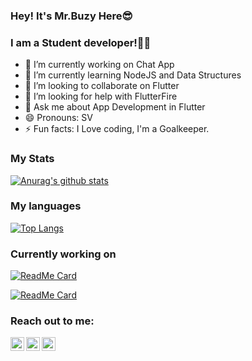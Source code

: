### Hey! It's Mr.Buzy Here😎

### I am a Student developer!👨‍🎓

- 🔭 I’m currently working on Chat App
- 🌱 I’m currently learning NodeJS and Data Structures
- 👯 I’m looking to collaborate on Flutter
- 🤔 I’m looking for help with FlutterFire
- 💬 Ask me about App Development in Flutter
- 😄 Pronouns: SV
- ⚡ Fun facts: I Love coding, I'm a Goalkeeper.

### My Stats

[![Anurag's github stats](https://github-readme-stats.vercel.app/api?username=svarunid&count_private=true&show_icons=true&theme=radical)](https://github.com/anuraghazra/github-readme-stats)

### My languages

[![Top Langs](https://github-readme-stats.vercel.app/api/top-langs/?username=svarunid&layout=compact)](https://github.com/anuraghazra/github-readme-stats)

### Currently working on

[![ReadMe Card](https://github-readme-stats.vercel.app/api/pin/?username=svarunid&repo=nodejs-practice)](https://github.com/svarunid/nodejs-practice)

[![ReadMe Card](https://github-readme-stats.vercel.app/api/pin/?username=svarunid&repo=reactjs-practice)](https://github.com/svarunid/reactjs-practice)

### Reach out to me:

[<img align="left" width="22" src="https://unpkg.com/simple-icons@v3/icons/instagram.svg" />][instagram]

[<img align="left" width="22" src="https://unpkg.com/simple-icons@v3/icons/linkedin.svg" />][linkedin]

[<img align="left" width="22" src="https://unpkg.com/simple-icons@v3/icons/twitter.svg" />][twitter]

<br/>

[twitter]: https://www.twitter.com/svarunid/
[linkedin]: https://www.linkedin.com/in/svarunid/
[instagram]: https://www.instagram.com/mouse.codes/
